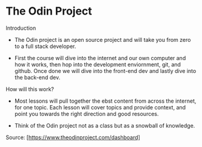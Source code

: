 # The Odin Project

Introduction
- The Odin project is an open source project and will take you from
zero to a full stack developer.

- First the course will dive into the internet and our own computer and how it works,
then hop into the development enviornment, git, and github. Once done we will dive
into the front-end dev and lastly dive into the back-end dev.

How will this work?
- Most lessons will pull together the ebst content from across the internet, for one topic.
Each lesson will cover topics and provide context, and point you towards the right direction and good resources.

- Think of the Odin project not as a class but as a snowball of knowledge.

Source: [https://www.theodinproject.com/dashboard]
